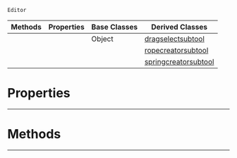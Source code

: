  `Editor`

|Methods|Properties|Base Classes|Derived Classes|
|---|---|---|---|
| | |Object|[dragselectsubtool](https://github.com/ArendDanielek/ZeroDocsTest/blob/master/code_reference/class_reference/dragselectsubtool.markdown)|
| | | |[ropecreatorsubtool](https://github.com/ArendDanielek/ZeroDocsTest/blob/master/code_reference/class_reference/ropecreatorsubtool.markdown)|
| | | |[springcreatorsubtool](https://github.com/ArendDanielek/ZeroDocsTest/blob/master/code_reference/class_reference/springcreatorsubtool.markdown)|


 #  Properties


---  
 #  Methods


---  
 
  
  
  
  
  
  
  

 